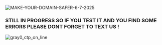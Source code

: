 ![MAKE-YOUR-DOMAIN-SAFER-6-7-2025](https://github.com/user-attachments/assets/a8474039-af0c-4193-871a-174ee1dfd4c4)

### STILL IN PROGRESS SO IF YOU TEST IT AND YOU FIND SOME ERRORS PLEASE DONT FORGET TO TEXT US !

![gray0_ctp_on_line](https://github.com/user-attachments/assets/666442e5-7ae5-485d-9dff-2667aa8efb7e)
